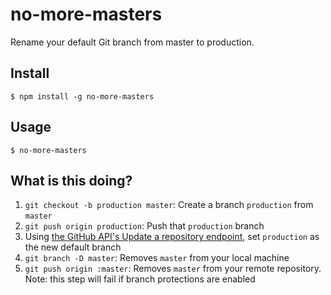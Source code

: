 # no-more-masters

Rename your default Git branch from master to production.

## Install

```
$ npm install -g no-more-masters
```

## Usage

```
$ no-more-masters
```


## What is this doing?

1. `git checkout -b production master`: Create a branch `production` from `master`
2. `git push origin production`: Push that `production` branch
3. Using [the GitHub API's Update a repository endpoint](https://developer.github.com/v3/repos/#update-a-repository), set `production` as the new default branch
4. `git branch -D master`: Removes `master` from your local machine
5. `git push origin :master`: Removes `master` from your remote repository. Note: this step will fail if branch protections are enabled
